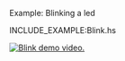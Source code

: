 Example: Blinking a led

INCLUDE_EXAMPLE:Blink.hs

[![Blink demo video.](http://img.youtube.com/vi/UdIXmmp-6tw/0.jpg)](http://youtu.be/UdIXmmp-6tw)
